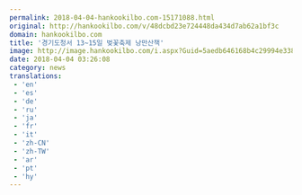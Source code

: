```yaml
---
permalink: 2018-04-04-hankookilbo.com-15171088.html
original: http://hankookilbo.com/v/48dcbd23e724448da434d7ab62a1bf3c
domain: hankookilbo.com
title: '경기도청서 13~15일 벚꽃축제 낭만산책'
image: http://image.hankookilbo.com/i.aspx?Guid=5aedb646168b4c29994e3385290c9acb&Month=201804&size=980
date: 2018-04-04 03:26:08
category: news
translations: 
 - 'en'
 - 'es'
 - 'de'
 - 'ru'
 - 'ja'
 - 'fr'
 - 'it'
 - 'zh-CN'
 - 'zh-TW'
 - 'ar'
 - 'pt'
 - 'hy'
---
```


